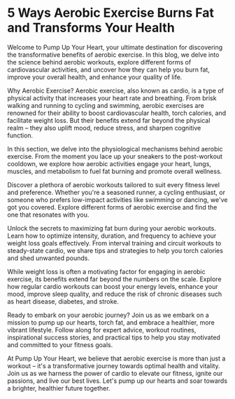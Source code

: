 # 5 Ways Aerobic Exercise Burns Fat and Transforms Your Health


Welcome to Pump Up Your Heart, your ultimate destination for discovering the transformative benefits of aerobic exercise. In this blog, we delve into the science behind aerobic workouts, explore different forms of cardiovascular activities, and uncover how they can help you burn fat, improve your overall health, and enhance your quality of life.

Why Aerobic Exercise?
Aerobic exercise, also known as cardio, is a type of physical activity that increases your heart rate and breathing. From brisk walking and running to cycling and swimming, aerobic exercises are renowned for their ability to boost cardiovascular health, torch calories, and facilitate weight loss. But their benefits extend far beyond the physical realm – they also uplift mood, reduce stress, and sharpen cognitive function.

In this section, we delve into the physiological mechanisms behind aerobic exercise. From the moment you lace up your sneakers to the post-workout cooldown, we explore how aerobic activities engage your heart, lungs, muscles, and metabolism to fuel fat burning and promote overall wellness.


Discover a plethora of aerobic workouts tailored to suit every fitness level and preference. Whether you're a seasoned runner, a cycling enthusiast, or someone who prefers low-impact activities like swimming or dancing, we've got you covered. Explore different forms of aerobic exercise and find the one that resonates with you.

Unlock the secrets to maximizing fat burn during your aerobic workouts. Learn how to optimize intensity, duration, and frequency to achieve your weight loss goals effectively. From interval training and circuit workouts to steady-state cardio, we share tips and strategies to help you torch calories and shed unwanted pounds.

While weight loss is often a motivating factor for engaging in aerobic exercise, its benefits extend far beyond the numbers on the scale. Explore how regular cardio workouts can boost your energy levels, enhance your mood, improve sleep quality, and reduce the risk of chronic diseases such as heart disease, diabetes, and stroke.

Ready to embark on your aerobic journey? Join us as we embark on a mission to pump up our hearts, torch fat, and embrace a healthier, more vibrant lifestyle. Follow along for expert advice, workout routines, inspirational success stories, and practical tips to help you stay motivated and committed to your fitness goals.

At Pump Up Your Heart, we believe that aerobic exercise is more than just a workout – it's a transformative journey towards optimal health and vitality. Join us as we harness the power of cardio to elevate our fitness, ignite our passions, and live our best lives. Let's pump up our hearts and soar towards a brighter, healthier future together.




